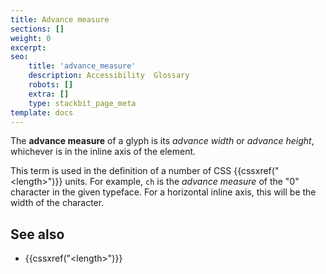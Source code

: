 ```yaml
---
title: Advance measure
sections: []
weight: 0
excerpt: 
seo:
    title: 'advance_measure'
    description: Accessibility  Glossary
    robots: []
    extra: []
    type: stackbit_page_meta
template: docs
---
```



The **advance measure** of a glyph is its _advance width_ or _advance height_, whichever is in the inline axis of the element.

This term is used in the definition of a number of CSS {{cssxref("&lt;length&gt;")}} units.
For example, `ch` is the _advance measure_ of the "0" character in the given typeface.
For a horizontal inline axis, this will be the width of the character.

## See also

- {{cssxref("&lt;length&gt;")}}
